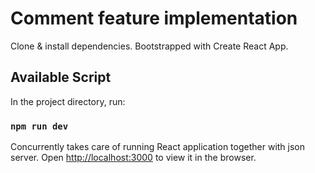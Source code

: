 # Comment feature implementation

Clone & install dependencies. Bootstrapped with Create React App.

## Available Script

In the project directory, run:

### `npm run dev`

Concurrently takes care of running React application together with json server. 
Open [http://localhost:3000](http://localhost:3000) to view it in the browser.
